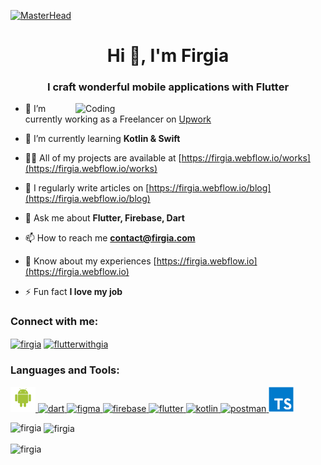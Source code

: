 [![MasterHead](https://media0.giphy.com/headers/dhunten/0DvIY8fAjBSg.gif)](https://firgia.webflow.io/)
<h1 align="center">Hi 👋, I'm Firgia</h1>
<h3 align="center">I craft wonderful mobile applications with Flutter</h3>
<img align="right" alt="Coding" width="400" src="https://camo.githubusercontent.com/cae12fddd9d6982901d82580bdf321d81fb299141098ca1c2d4891870827bf17/68747470733a2f2f6d69726f2e6d656469756d2e636f6d2f6d61782f313336302f302a37513379765349765f7430696f4a2d5a2e676966">



- 🔭 I’m currently working as a Freelancer on [Upwork](https://www.upwork.com/freelancers/~01d0a4a01b73e5a2a4)

- 🌱 I’m currently learning **Kotlin & Swift**

- 👨‍💻 All of my projects are available at [https://firgia.webflow.io/works](https://firgia.webflow.io/works)

- 📝 I regularly write articles on [https://firgia.webflow.io/blog](https://firgia.webflow.io/blog)

- 💬 Ask me about **Flutter, Firebase, Dart**

- 📫 How to reach me **contact@firgia.com**

- 📄 Know about my experiences [https://firgia.webflow.io](https://firgia.webflow.io)

- ⚡ Fun fact **I love my job**

<h3 align="left">Connect with me:</h3>
<p align="left">
<a href="https://linkedin.com/in/firgia" target="blank"><img align="center" src="https://raw.githubusercontent.com/rahuldkjain/github-profile-readme-generator/master/src/images/icons/Social/linked-in-alt.svg" alt="firgia" height="30" width="40" /></a>
<a href="https://www.youtube.com/c/flutterwithgia" target="blank"><img align="center" src="https://raw.githubusercontent.com/rahuldkjain/github-profile-readme-generator/master/src/images/icons/Social/youtube.svg" alt="flutterwithgia" height="30" width="40" /></a>
</p>

<h3 align="left">Languages and Tools:</h3>
<p align="left"> <a href="https://developer.android.com" target="_blank" rel="noreferrer"> <img src="https://raw.githubusercontent.com/devicons/devicon/master/icons/android/android-original-wordmark.svg" alt="android" width="40" height="40"/> </a> <a href="https://dart.dev" target="_blank" rel="noreferrer"> <img src="https://www.vectorlogo.zone/logos/dartlang/dartlang-icon.svg" alt="dart" width="40" height="40"/> </a> <a href="https://www.figma.com/" target="_blank" rel="noreferrer"> <img src="https://www.vectorlogo.zone/logos/figma/figma-icon.svg" alt="figma" width="40" height="40"/> </a> <a href="https://firebase.google.com/" target="_blank" rel="noreferrer"> <img src="https://www.vectorlogo.zone/logos/firebase/firebase-icon.svg" alt="firebase" width="40" height="40"/> </a> <a href="https://flutter.dev" target="_blank" rel="noreferrer"> <img src="https://www.vectorlogo.zone/logos/flutterio/flutterio-icon.svg" alt="flutter" width="40" height="40"/> </a> <a href="https://kotlinlang.org" target="_blank" rel="noreferrer"> <img src="https://www.vectorlogo.zone/logos/kotlinlang/kotlinlang-icon.svg" alt="kotlin" width="40" height="40"/> </a> <a href="https://postman.com" target="_blank" rel="noreferrer"> <img src="https://www.vectorlogo.zone/logos/getpostman/getpostman-icon.svg" alt="postman" width="40" height="40"/> </a> <a href="https://www.typescriptlang.org/" target="_blank" rel="noreferrer"> <img src="https://raw.githubusercontent.com/devicons/devicon/master/icons/typescript/typescript-original.svg" alt="typescript" width="40" height="40"/> </a> </p>

<p><img align="left" src="https://github-readme-stats.vercel.app/api/top-langs?username=firgia&show_icons=true&locale=en&layout=compact" alt="firgia" /></p>

<p>&nbsp;<img align="center" src="https://github-readme-stats.vercel.app/api?username=firgia&show_icons=true&locale=en" alt="firgia" /></p>

<p><img align="center" src="https://github-readme-streak-stats.herokuapp.com/?user=firgia&" alt="firgia" /></p>
